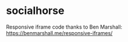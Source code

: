 # socialhorse

Responsive iframe code thanks to Ben Marshall: https://benmarshall.me/responsive-iframes/
